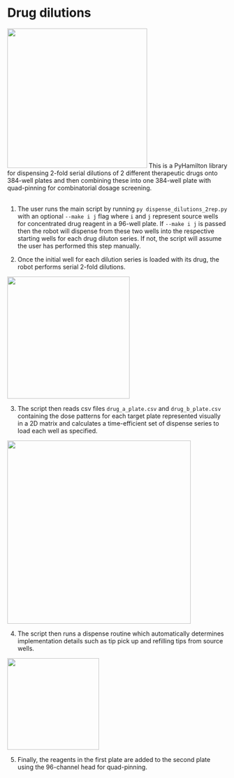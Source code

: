 # Drug dilutions
<img src="https://github.com/stefangolas/drug_dilutions/blob/master/imgs/colors.png" width="320"/>
This is a PyHamilton library for dispensing 2-fold serial dilutions of 2 different therapeutic drugs onto 384-well plates and then combining these into one 384-well plate with quad-pinning for combinatorial dosage screening. </br>
</br>

1. The user runs the main script by running `py dispense_dilutions_2rep.py` with an optional `--make i j` flag where `i` and `j` represent source wells for concentrated drug reagent in a 96-well plate. If `--make i j` is passed then the robot will dispense from these two wells into the respective starting wells for each drug diluton series. If not, the script will assume the user has performed this step manually.</br>

2. Once the initial well for each dilution series is loaded with its drug, the robot performs serial 2-fold dilutions.
<img src="https://github.com/stefangolas/drug_dilutions/blob/master/imgs/bunguloj3.gif" width="280"/>
</br>

3. The script then reads csv files `drug_a_plate.csv` and `drug_b_plate.csv` containing the dose patterns for each target plate represented visually in a 2D matrix and calculates a time-efficient set of dispense series to load each well as specified.</br> 
<img src="https://github.com/stefangolas/drug_dilutions/blob/master/imgs/hamiltonstar5.png" width="420"/>
</br>


4. The script then runs a dispense routine which automatically determines implementation details such as tip pick up and refilling tips from source wells.</br>
<img src="https://github.com/stefangolas/drug_dilutions/blob/master/imgs/plas23.gif" width="210"/>
</br>

5. Finally, the reagents in the first plate are added to the second plate using the 96-channel head for quad-pinning.
